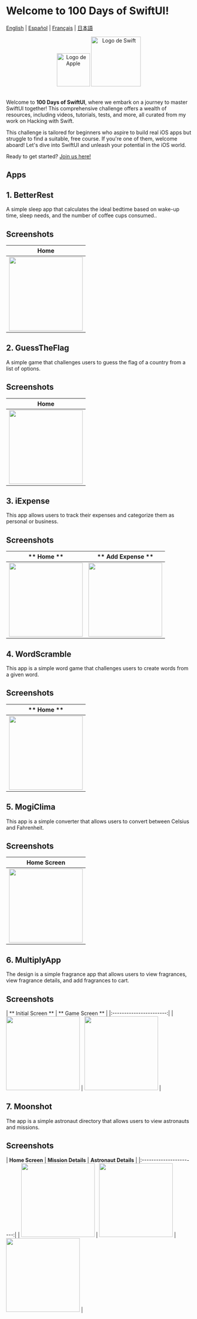 # Welcome to 100 Days of SwiftUI!

[English](./README.md) | [Español](./README.es.md) | [Français](./README.fr.md) | [日本語](./README.jp.md)
<br>
<div align="center">
    <img src="/Assets/apple.png" alt="Logo de Apple" width="90">
    <img src="/Assets/swift.png" alt="Logo de Swift" width="135">
</div>
<br>

Welcome to **100 Days of SwiftUI**, where we embark on a journey to master SwiftUI together! This comprehensive challenge offers a wealth of resources, including videos, tutorials, tests, and more, all curated from my work on Hacking with Swift.

This challenge is tailored for beginners who aspire to build real iOS apps but struggle to find a suitable, free course. If you're one of them, welcome aboard! Let's dive into SwiftUI and unleash your potential in the iOS world.

Ready to get started? [Join us here!](https://www.hackingwithswift.com/100/swiftui)

## Apps

## 1. BetterRest

A simple sleep app that calculates the ideal bedtime based on wake-up time, sleep needs, and the number of coffee cups consumed..

## Screenshots

| **Home** |
|:-----------------------:|
| <img src="./Screenshots/s1.png" width="200"> |

## 2. GuessTheFlag

A simple game that challenges users to guess the flag of a country from a list of options.

## Screenshots

| **Home** |
|:-----------------------:|
| <img src="./Screenshots/s2.png" width="200"> |

## 3. iExpense

This app allows users to track their expenses and categorize them as personal or business.

## Screenshots

| ** Home ** | ** Add Expense ** |
|:-----------------------:|:-----------------------:|
| <img src="./Screenshots/s3.png" width="200"> | <img src="./screenshots/s4.png" width="200"> | 

## 4. WordScramble

This app is a simple word game that challenges users to create words from a given word.

## Screenshots

| ** Home ** |
|:-----------------------:|
| <img src="./Screenshots/s5.png" width="200"> | 

## 5. MogiClima

This app is a simple converter that allows users to convert between Celsius and Fahrenheit.

## Screenshots

| **Home Screen** |
|:-----------------------:|
| <img src="./Screenshots/s6.png" width="200"> |

## 6. MultiplyApp

The design is a simple fragrance app that allows users to view fragrances, view fragrance details, and add fragrances to cart.

## Screenshots

| ** Initial Screen ** | ** Game Screen ** |
|:-----------------------:|
| <img src="./Screenshots/s7.png" width="200"> | <img src="./Screenshots/s8.png" width="200"> |

## 7. Moonshot

The app is a simple astronaut directory that allows users to view astronauts and missions.

## Screenshots

| **Home Screen** | **Mission Details** | **Astronaut Details** |
|:-----------------------:|
| <img src="./Screenshots/s9.png" width="200"> | <img src="./Screenshots/s10.png" width="200"> | <img src="./Screenshots/s11.png" width="200"> |